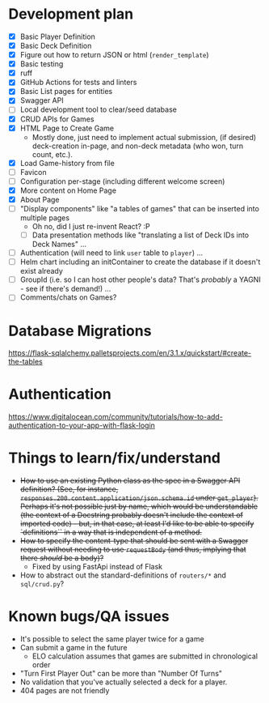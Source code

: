 # Development plan

- [X] Basic Player Definition
- [X] Basic Deck Definition
- [X] Figure out how to return JSON or html (`render_template`)
- [X] Basic testing
- [X] ruff
- [X] GitHub Actions for tests and linters
- [X] Basic List pages for entities
- [X] Swagger API
- [ ] Local development tool to clear/seed database
- [X] CRUD APIs for Games
- [X] HTML Page to Create Game
  - Mostly done, just need to implement actual submission, (if desired) deck-creation in-page, and non-deck metadata (who won, turn count, etc.).
- [X] Load Game-history from file
- [ ] Favicon
- [ ] Configuration per-stage (including different welcome screen)
- [X] More content on Home Page
- [X] About Page
- [ ] "Display components" like "a tables of games" that can be inserted into multiple pages
  * Oh no, did I just re-invent React? :P
  - [ ] Data presentation methods like "translating a list of Deck IDs into Deck Names"
...
- [ ] Authentication (will need to link `user` table to `player`)
...
- [ ] Helm chart including an initContainer to create the database if it doesn't exist already
- [ ] GroupId (i.e. so I can host other people's data? That's _probably_ a YAGNI - see if there's demand!)
...
- [ ] Comments/chats on Games?

# Database Migrations

https://flask-sqlalchemy.palletsprojects.com/en/3.1.x/quickstart/#create-the-tables

# Authentication

https://www.digitalocean.com/community/tutorials/how-to-add-authentication-to-your-app-with-flask-login

# Things to learn/fix/understand

* ~~How to use an existing Python class as the spec in a Swagger API definition? (See, for instance, `responses.200.content.application/json.schema.id` under `get_player`). Perhaps it's not possible just by name, which would be understandable (the context of a Docstring probably doesn't include the context of imported code) - but, in that case, at least I'd like to be able to specify `definitions`` in a way that is independent of a method.~~
* ~~How to specify the content-type that should be sent with a Swagger request without needing to use `requestBody` (and thus, implying that there _should_ be a body)?~~
  * Fixed by using FastApi instead of Flask
* How to abstract out the standard-definitions of `routers/*` and `sql/crud.py`?

# Known bugs/QA issues

* It's possible to select the same player twice for a game
* Can submit a game in the future
  * ELO calculation assumes that games are submitted in chronological order
* "Turn First Player Out" can be more than "Number Of Turns"
* No validation that you've actually selected a deck for a player.
* 404 pages are not friendly
